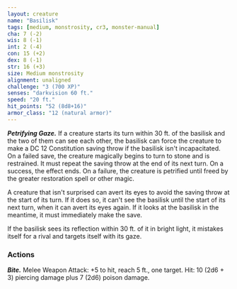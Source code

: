 ```yaml
---
layout: creature
name: "Basilisk"
tags: [medium, monstrosity, cr3, monster-manual]
cha: 7 (-2)
wis: 8 (-1)
int: 2 (-4)
con: 15 (+2)
dex: 8 (-1)
str: 16 (+3)
size: Medium monstrosity
alignment: unaligned
challenge: "3 (700 XP)"
senses: "darkvision 60 ft."
speed: "20 ft."
hit_points: "52 (8d8+16)"
armor_class: "12 (natural armor)"
---
```


***Petrifying Gaze.*** If a creature starts its turn within 30 ft. of the basilisk and the two of them can see each other, the basilisk can force the creature to make a DC 12 Constitution saving throw if the basilisk isn't incapacitated. On a failed save, the creature magically begins to turn to stone and is restrained. It must repeat the saving throw at the end of its next turn. On a success, the effect ends. On a failure, the creature is petrified until freed by the greater restoration spell or other magic.

A creature that isn't surprised can avert its eyes to avoid the saving throw at the start of its turn. If it does so, it can't see the basilisk until the start of its next turn, when it can avert its eyes again. If it looks at the basilisk in the meantime, it must immediately make the save.

If the basilisk sees its reflection within 30 ft. of it in bright light, it mistakes itself for a rival and targets itself with its gaze.

### Actions

***Bite.*** Melee Weapon Attack: +5 to hit, reach 5 ft., one target. Hit: 10 (2d6 + 3) piercing damage plus 7 (2d6) poison damage.
